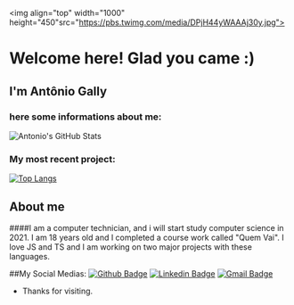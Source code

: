 <img align="top" width="1000" height="450"src="https://pbs.twimg.com/media/DPjH44yWAAAj30y.jpg">
 
# Welcome here! Glad you came :)
 
## I'm Antônio Gally
### here some informations about me: 
 
![Antonio's GitHub Stats](https://github-readme-stats.vercel.app/api?username=AntonioGally&show_icons=true&theme=radical&include_all_commits=true)
### My most recent project: 
 [![Top Langs](https://github-readme-stats.vercel.app/api/top-langs/?username=AntonioGally&layout=demo)](https://github.com/AntonioGally/QuemVai_Front-End)
 
## About me 

####I am a computer technician, and i will start study computer science in 2021. I am 18 years old and I completed a course work called "Quem Vai". I love JS and TS and I am working on two major projects with these languages.

##My Social Medias:
[![Github Badge](https://img.shields.io/badge/-Github-000?style=flat-square&logo=Github&logoColor=white&link=https://github.com/AntonioGally)](https://github.com/AntonioGally)
[![Linkedin Badge](https://img.shields.io/badge/-LinkedIn-blue?style=flat-square&logo=Linkedin&logoColor=white&link=https://www.linkedin.com/in/antônio-gally-089bab180/)](https://www.linkedin.com/in/antônio-gally-089bab180/)
[![Gmail Badge](https://img.shields.io/badge/-Gmail-c14438?style=flat-square&logo=Gmail&logoColor=white&link=mailto:antonio.gally@gmail.com)](mailto:antonio.gally@gmail.com)
 
- Thanks for visiting. 
 
